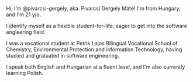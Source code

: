 Hi, I’m @pivarcsi-gergely, aka. Pivarcsi Gergely Máté! I'm from Hungary, and I'm 21 y/o.

I identify myself as a flexible student-for-life, eager to get into the software engieering field.

I was a vocational student at Petrik Lajos Bilingual Vocational School of Chemistry, Environmental Protection and Information Technology, having studied and gratuated in software engineering.

I speak both English and Hungarian at a fluent level, and I'm also currently learning Polish.
